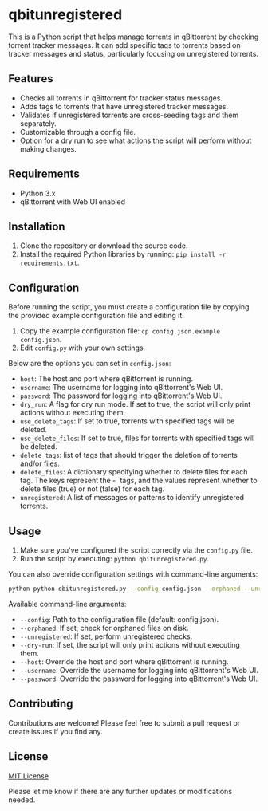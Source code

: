 # qbitunregistered

This is a Python script that helps manage torrents in qBittorrent by checking torrent tracker messages. It can add specific tags to torrents based on tracker messages and status, particularly focusing on unregistered torrents.

## Features

- Checks all torrents in qBittorrent for tracker status messages.
- Adds tags to torrents that have unregistered tracker messages.
- Validates if unregistered torrents are cross-seeding tags and them separately.
- Customizable through a config file.
- Option for a dry run to see what actions the script will perform without making changes.

## Requirements

- Python 3.x
- qBittorrent with Web UI enabled

## Installation

1. Clone the repository or download the source code.
2. Install the required Python libraries by running: `pip install -r requirements.txt`.

## Configuration

Before running the script, you must create a configuration file by copying the provided example configuration file and editing it.

1. Copy the example configuration file: `cp config.json.example config.json`.
2. Edit `config.py` with your own settings.

Below are the options you can set in `config.json`:

- `host`: The host and port where qBittorrent is running.
- `username`: The username for logging into qBittorrent's Web UI.
- `password`: The password for logging into qBittorrent's Web UI.
- `dry_run`: A flag for dry run mode. If set to true, the script will only print actions without executing them. 
- `use_delete_tags`: If set to true, torrents with specified tags will be deleted.
- `use_delete_files`: If set to true, files for torrents with specified tags will be deleted.
- `delete_tags`: list of tags that should trigger the deletion of torrents and/or files.
- `delete_files`: A dictionary specifying whether to delete files for each tag. The keys represent the - `tags, and the values represent whether to delete files (true) or not (false) for each tag.
- `unregistered`: A list of messages or patterns to identify unregistered torrents.

## Usage

1. Make sure you've configured the script correctly via the `config.py` file.
2. Run the script by executing: `python qbitunregistered.py`.

You can also override configuration settings with command-line arguments:

```sh
python python qbitunregistered.py --config config.json --orphaned --unregistered --dry-run --host "localhost:8080" --username "admin" --password "password"
```

Available command-line arguments:

- `--config`: Path to the configuration file (default: config.json).
- `--orphaned`: If set, check for orphaned files on disk.
- `--unregistered`: If set, perform unregistered checks.
- `--dry-run`: If set, the script will only print actions without executing them.
- `--host`: Override the host and port where qBittorrent is running.
- `--username`: Override the username for logging into qBittorrent's Web UI.
- `--password`: Override the password for logging into qBittorrent's Web UI.

## Contributing

Contributions are welcome! Please feel free to submit a pull request or create issues if you find any.

## License

[MIT License](LICENSE)

Please let me know if there are any further updates or modifications needed.